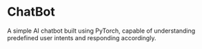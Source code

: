 # ChatBot
 A simple AI chatbot built using PyTorch, capable of understanding predefined user intents and responding accordingly.
